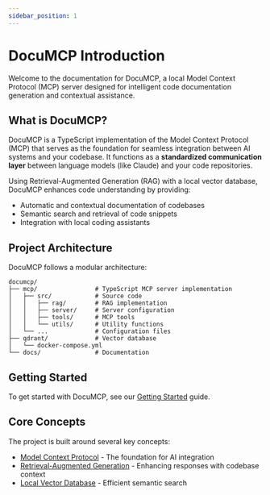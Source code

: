 ```yaml
---
sidebar_position: 1
---
```


# DocuMCP Introduction

Welcome to the documentation for DocuMCP, a local Model Context Protocol (MCP) server designed for intelligent code documentation generation and contextual assistance.

## What is DocuMCP?

DocuMCP is a TypeScript implementation of the Model Context Protocol (MCP) that serves as the foundation for seamless integration between AI systems and your codebase. It functions as a **standardized communication layer** between language models (like Claude) and your code repositories.

Using Retrieval-Augmented Generation (RAG) with a local vector database, DocuMCP enhances code understanding by providing:

- Automatic and contextual documentation of codebases
- Semantic search and retrieval of code snippets
- Integration with local coding assistants

## Project Architecture

DocuMCP follows a modular architecture:

```
documcp/
├── mcp/                # TypeScript MCP server implementation
│   ├── src/            # Source code
│   │   ├── rag/        # RAG implementation
│   │   ├── server/     # Server configuration
│   │   ├── tools/      # MCP tools
│   │   └── utils/      # Utility functions
│   └── ...             # Configuration files
├── qdrant/             # Vector database
│   └── docker-compose.yml
└── docs/               # Documentation
```

## Getting Started

To get started with DocuMCP, see our [Getting Started](./getting-started.md) guide.

## Core Concepts

The project is built around several key concepts:

- [Model Context Protocol](./fundamentals/mcp.md) - The foundation for AI integration
- [Retrieval-Augmented Generation](./fundamentals/rag.md) - Enhancing responses with codebase context
- [Local Vector Database](./fundamentals/vector-db.md) - Efficient semantic search
